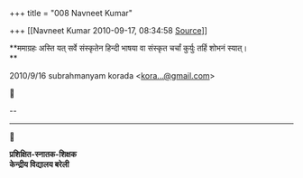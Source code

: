 +++
title = "008 Navneet Kumar"

+++
[[Navneet Kumar	2010-09-17, 08:34:58 [Source](https://groups.google.com/g/bvparishat/c/fukRdMxnbWQ)]]



**ममाग्रहः अस्ति यत् सर्वे संस्कृतेन हिन्दी भाषया वा संस्कृत चर्चां कुर्युः तर्हि शोभनं स्यात्।  
**  

2010/9/16 subrahmanyam korada \<[kora...@gmail.com]()\>



  
  
  
--  

****



**प्रशिक्षित-स्नातक-शिक्षक  
केन्द्रीय विद्यालय बरेली**

  

